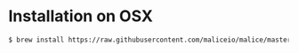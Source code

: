 # Installation on OSX

```bash
$ brew install https://raw.githubusercontent.com/maliceio/malice/master/contrib/homebrew/Formula/malice.rb
```